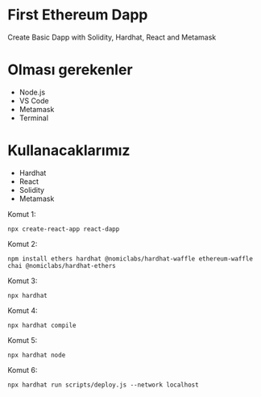 # First Ethereum Dapp
Create Basic Dapp with Solidity, Hardhat, React and Metamask


# Olması gerekenler
- Node.js
- VS Code
- Metamask
- Terminal

# Kullanacaklarımız 
- Hardhat
- React
- Solidity
- Metamask

Komut 1: 
```
npx create-react-app react-dapp

```

Komut 2: 
```
npm install ethers hardhat @nomiclabs/hardhat-waffle ethereum-waffle chai @nomiclabs/hardhat-ethers

```

Komut 3: 
```
npx hardhat
```

Komut 4: 
```
npx hardhat compile
```

Komut 5:
```
npx hardhat node
```

Komut 6:
```
npx hardhat run scripts/deploy.js --network localhost
```
